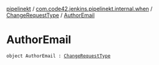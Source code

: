 [pipelinekt](../../index.md) / [com.code42.jenkins.pipelinekt.internal.when](../index.md) / [ChangeRequestType](index.md) / [AuthorEmail](./-author-email.md)

# AuthorEmail

`object AuthorEmail : `[`ChangeRequestType`](index.md)